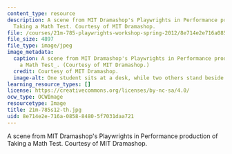 ```yaml
---
content_type: resource
description: A scene from MIT Dramashop's Playwrights in Performance production of
  Taking a Math Test. Courtesy of MIT Dramashop.
file: /courses/21m-785-playwrights-workshop-spring-2012/8e714e2e716a085884805f7031daa721_21m-785s12-th.jpg
file_size: 4897
file_type: image/jpeg
image_metadata:
  caption: A scene from MIT Dramashop's Playwrights in Performance production of _Taking
    a Math Test_. (Courtesy of MIT Dramashop.)
  credit: Courtesy of MIT Dramashop.
  image-alt: One student sits at a desk, while two others stand beside him, gesturing.
learning_resource_types: []
license: https://creativecommons.org/licenses/by-nc-sa/4.0/
ocw_type: OCWImage
resourcetype: Image
title: 21m-785s12-th.jpg
uid: 8e714e2e-716a-0858-8480-5f7031daa721
---
```

A scene from MIT Dramashop's Playwrights in Performance production of Taking a Math Test. Courtesy of MIT Dramashop.